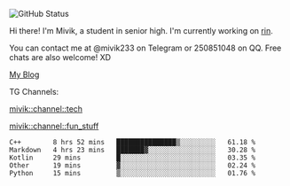 ![GitHub Status](https://github-readme-stats.vercel.app/api?show_icons=true&username=Mivik)

Hi there! I'm Mivik, a student in senior high. I'm currently working on [rin](https://github.com/Mivik/rin).

You can contact me at @mivik233 on Telegram or 250851048 on QQ. Free chats are also welcome! XD

[My Blog](https://mivik.gitee.io)

TG Channels:

[mivik::channel::tech](https://t.me/mivik_channel_tech/)

[mivik::channel::fun_stuff](https://t.me/mivik_channel_fun_stuff/)

<!--START_SECTION:waka-->
```text
C++        8 hrs 52 mins   ███████████████▒░░░░░░░░░   61.18 % 
Markdown   4 hrs 23 mins   ███████▓░░░░░░░░░░░░░░░░░   30.28 % 
Kotlin     29 mins         █░░░░░░░░░░░░░░░░░░░░░░░░   03.35 % 
Other      19 mins         ▓░░░░░░░░░░░░░░░░░░░░░░░░   02.24 % 
Python     15 mins         ▒░░░░░░░░░░░░░░░░░░░░░░░░   01.76 % 
```
<!--END_SECTION:waka-->
